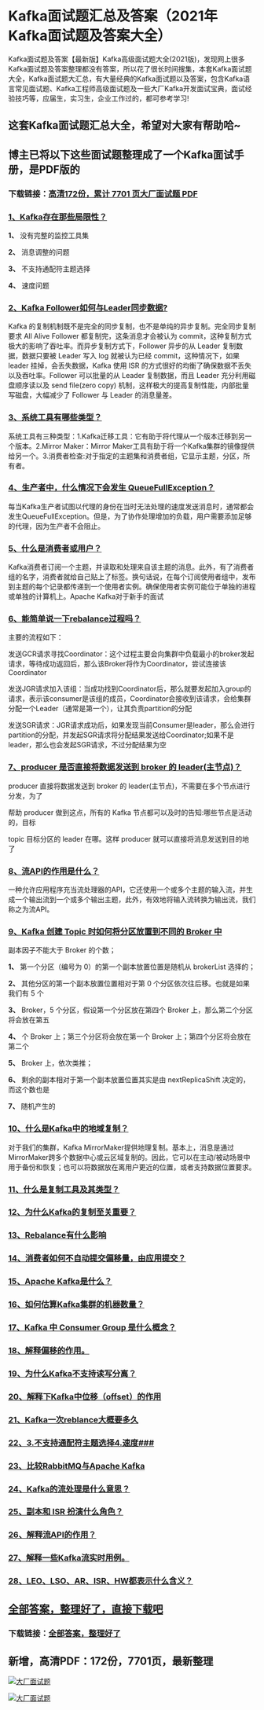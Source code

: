 # Kafka面试题汇总及答案（2021年Kafka面试题及答案大全）

Kafka面试题及答案【最新版】Kafka高级面试题大全(2021版)，发现网上很多Kafka面试题及答案整理都没有答案，所以花了很长时间搜集，本套Kafka面试题大全，Kafka面试题大汇总，有大量经典的Kafka面试题以及答案，包含Kafka语言常见面试题、Kafka工程师高级面试题及一些大厂Kafka开发面试宝典，面试经验技巧等，应届生，实习生，企业工作过的，都可参考学习!

## 这套Kafka面试题汇总大全，希望对大家有帮助哈~ 

## 博主已将以下这些面试题整理成了一个Kafka面试手册，是PDF版的

### 下载链接：[高清172份，累计 7701 页大厂面试题  PDF](https://github.com/javatechnorth/javanorth-itbooks/blob/master/docs/index.md)


### [1、Kafka存在那些局限性？](https://gitee.com/souyunku/NewDevBooks/blob/master/docs/Kafka/Kafka面试题汇总及答案（2021年Kafka面试题及答案大全）.md#1kafka存在那些局限性)  


**1、** 没有完整的监控工具集

**2、** 消息调整的问题

**3、** 不支持通配符主题选择

**4、** 速度问题


### [2、Kafka Follower如何与Leader同步数据?](https://gitee.com/souyunku/NewDevBooks/blob/master/docs/Kafka/Kafka面试题汇总及答案（2021年Kafka面试题及答案大全）.md#2kafka-follower如何与leader同步数据)  


Kafka 的复制机制既不是完全的同步复制，也不是单纯的异步复制。完全同步复制要求 All Alive Follower 都复制完，这条消息才会被认为 commit，这种复制方式极大的影响了吞吐率。而异步复制方式下，Follower 异步的从 Leader 复制数据，数据只要被 Leader 写入 log 就被认为已经 commit，这种情况下，如果 leader 挂掉，会丢失数据，Kafka 使用 ISR 的方式很好的均衡了确保数据不丢失以及吞吐率。Follower 可以批量的从 Leader 复制数据，而且 Leader 充分利用磁盘顺序读以及 send file(zero copy) 机制，这样极大的提高复制性能，内部批量写磁盘，大幅减少了 Follower 与 Leader 的消息量差。


### [3、系统工具有哪些类型？](https://gitee.com/souyunku/NewDevBooks/blob/master/docs/Kafka/Kafka面试题汇总及答案（2021年Kafka面试题及答案大全）.md#3系统工具有哪些类型)  


系统工具有三种类型：1.Kafka迁移工具：它有助于将代理从一个版本迁移到另一个版本。2.Mirror Maker：Mirror Maker工具有助于将一个Kafka集群的镜像提供给另一个。3.消费者检查:对于指定的主题集和消费者组，它显示主题，分区，所有者。


### [4、生产者中，什么情况下会发生 QueueFullException？](https://gitee.com/souyunku/NewDevBooks/blob/master/docs/Kafka/Kafka面试题汇总及答案（2021年Kafka面试题及答案大全）.md#4生产者中什么情况下会发生-queuefullexception)  


每当Kafka生产者试图以代理的身份在当时无法处理的速度发送消息时，通常都会发生QueueFullException。但是，为了协作处理增加的负载，用户需要添加足够的代理，因为生产者不会阻止。


### [5、什么是消费者或用户？](https://gitee.com/souyunku/NewDevBooks/blob/master/docs/Kafka/Kafka面试题汇总及答案（2021年Kafka面试题及答案大全）.md#5什么是消费者或用户)  


Kafka消费者订阅一个主题，并读取和处理来自该主题的消息。此外，有了消费者组的名字，消费者就给自己贴上了标签。换句话说，在每个订阅使用者组中，发布到主题的每个记录都传递到一个使用者实例。确保使用者实例可能位于单独的进程或单独的计算机上。Apache Kafka对于新手的面试
### [6、能简单说一下rebalance过程吗？](https://gitee.com/souyunku/NewDevBooks/blob/master/docs/Kafka/Kafka面试题汇总及答案（2021年Kafka面试题及答案大全）.md#6能简单说一下rebalance过程吗)  


主要的流程如下：

发送GCR请求寻找Coordinator：这个过程主要会向集群中负载最小的broker发起请求，等待成功返回后，那么该Broker将作为Coordinator，尝试连接该Coordinator

发送JGR请求加入该组：当成功找到Coordinator后，那么就要发起加入group的请求，表示该consumer是该组的成员，Coordinator会接收到该请求，会给集群分配一个Leader（通常是第一个），让其负责partition的分配

发送SGR请求：JGR请求成功后，如果发现当前Consumer是leader，那么会进行partition的分配，并发起SGR请求将分配结果发送给Coordinator;如果不是leader，那么也会发起SGR请求，不过分配结果为空


### [7、producer 是否直接将数据发送到 broker 的 leader(主节点)？](https://gitee.com/souyunku/NewDevBooks/blob/master/docs/Kafka/Kafka面试题汇总及答案（2021年Kafka面试题及答案大全）.md#7producer-是否直接将数据发送到-broker-的-leader主节点)  


producer 直接将数据发送到 broker 的 leader(主节点)，不需要在多个节点进行分发，为了

帮助 producer 做到这点，所有的 Kafka 节点都可以及时的告知:哪些节点是活动的，目标

topic 目标分区的 leader 在哪。这样 producer 就可以直接将消息发送到目的地了


### [8、流API的作用是什么？](https://gitee.com/souyunku/NewDevBooks/blob/master/docs/Kafka/Kafka面试题汇总及答案（2021年Kafka面试题及答案大全）.md#8流api的作用是什么)  


一种允许应用程序充当流处理器的API，它还使用一个或多个主题的输入流，并生成一个输出流到一个或多个输出主题，此外，有效地将输入流转换为输出流，我们称之为流API。


### [9、Kafka 创建 Topic 时如何将分区放置到不同的 Broker 中](https://gitee.com/souyunku/NewDevBooks/blob/master/docs/Kafka/Kafka面试题汇总及答案（2021年Kafka面试题及答案大全）.md#9kafka-创建-topic-时如何将分区放置到不同的-broker-中)  


副本因子不能大于 Broker 的个数；

**1、** 第一个分区（编号为 0）的第一个副本放置位置是随机从 brokerList 选择的；

**2、** 其他分区的第一个副本放置位置相对于第 0 个分区依次往后移。也就是如果我们有 5 个

**3、** Broker，5 个分区，假设第一个分区放在第四个 Broker 上，那么第二个分区将会放在第五

**4、** 个 Broker 上；第三个分区将会放在第一个 Broker 上；第四个分区将会放在第二个

**5、** Broker 上，依次类推；

**6、** 剩余的副本相对于第一个副本放置位置其实是由 nextReplicaShift 决定的，而这个数也是

**7、** 随机产生的


### [10、什么是Kafka中的地域复制？](https://gitee.com/souyunku/NewDevBooks/blob/master/docs/Kafka/Kafka面试题汇总及答案（2021年Kafka面试题及答案大全）.md#10什么是kafka中的地域复制)  


对于我们的集群，Kafka MirrorMaker提供地理复制。基本上，消息是通过MirrorMaker跨多个数据中心或云区域复制的。因此，它可以在主动/被动场景中用于备份和恢复；也可以将数据放在离用户更近的位置，或者支持数据位置要求。


### [11、什么是复制工具及其类型？](https://gitee.com/souyunku/NewDevBooks/blob/master/docs/Kafka/Kafka面试题汇总及答案（2021年Kafka面试题及答案大全）.md#11什么是复制工具及其类型)  

### [12、为什么Kafka的复制至关重要？](https://gitee.com/souyunku/NewDevBooks/blob/master/docs/Kafka/Kafka面试题汇总及答案（2021年Kafka面试题及答案大全）.md#12为什么kafka的复制至关重要)  

### [13、Rebalance有什么影响](https://gitee.com/souyunku/NewDevBooks/blob/master/docs/Kafka/Kafka面试题汇总及答案（2021年Kafka面试题及答案大全）.md#13rebalance有什么影响)  

### [14、消费者如何不自动提交偏移量，由应用提交？](https://gitee.com/souyunku/NewDevBooks/blob/master/docs/Kafka/Kafka面试题汇总及答案（2021年Kafka面试题及答案大全）.md#14消费者如何不自动提交偏移量由应用提交)  

### [15、Apache Kafka是什么？](https://gitee.com/souyunku/NewDevBooks/blob/master/docs/Kafka/Kafka面试题汇总及答案（2021年Kafka面试题及答案大全）.md#15apache-kafka是什么)  

### [16、如何估算Kafka集群的机器数量？](https://gitee.com/souyunku/NewDevBooks/blob/master/docs/Kafka/Kafka面试题汇总及答案（2021年Kafka面试题及答案大全）.md#16如何估算kafka集群的机器数量)  

### [17、Kafka 中 Consumer Group 是什么概念？](https://gitee.com/souyunku/NewDevBooks/blob/master/docs/Kafka/Kafka面试题汇总及答案（2021年Kafka面试题及答案大全）.md#17kafka-中-consumer-group-是什么概念)  

### [18、解释偏移的作用。](https://gitee.com/souyunku/NewDevBooks/blob/master/docs/Kafka/Kafka面试题汇总及答案（2021年Kafka面试题及答案大全）.md#18解释偏移的作用。)  

### [19、为什么Kafka不支持读写分离？](https://gitee.com/souyunku/NewDevBooks/blob/master/docs/Kafka/Kafka面试题汇总及答案（2021年Kafka面试题及答案大全）.md#19为什么kafka不支持读写分离)  

### [20、解释下Kafka中位移（offset）的作用](https://gitee.com/souyunku/NewDevBooks/blob/master/docs/Kafka/Kafka面试题汇总及答案（2021年Kafka面试题及答案大全）.md#20解释下kafka中位移offset的作用)  

### [21、Kafka一次reblance大概要多久](https://gitee.com/souyunku/NewDevBooks/blob/master/docs/Kafka/Kafka面试题汇总及答案（2021年Kafka面试题及答案大全）.md#21kafka一次reblance大概要多久)  

### [22、3.不支持通配符主题选择4.速度###](https://gitee.com/souyunku/NewDevBooks/blob/master/docs/Kafka/Kafka面试题汇总及答案（2021年Kafka面试题及答案大全）.md#223不支持通配符主题选择4速度###)  

### [23、比较RabbitMQ与Apache Kafka](https://gitee.com/souyunku/NewDevBooks/blob/master/docs/Kafka/Kafka面试题汇总及答案（2021年Kafka面试题及答案大全）.md#23比较rabbitmq与apache-kafka)  

### [24、Kafka的流处理是什么意思？](https://gitee.com/souyunku/NewDevBooks/blob/master/docs/Kafka/Kafka面试题汇总及答案（2021年Kafka面试题及答案大全）.md#24kafka的流处理是什么意思)  

### [25、副本和 ISR 扮演什么角色？](https://gitee.com/souyunku/NewDevBooks/blob/master/docs/Kafka/Kafka面试题汇总及答案（2021年Kafka面试题及答案大全）.md#25副本和-isr-扮演什么角色)  

### [26、解释流API的作用？](https://gitee.com/souyunku/NewDevBooks/blob/master/docs/Kafka/Kafka面试题汇总及答案（2021年Kafka面试题及答案大全）.md#26解释流api的作用)  

### [27、解释一些Kafka流实时用例。](https://gitee.com/souyunku/NewDevBooks/blob/master/docs/Kafka/Kafka面试题汇总及答案（2021年Kafka面试题及答案大全）.md#27解释一些kafka流实时用例。)  

### [28、LEO、LSO、AR、ISR、HW都表示什么含义？](https://gitee.com/souyunku/NewDevBooks/blob/master/docs/Kafka/Kafka面试题汇总及答案（2021年Kafka面试题及答案大全）.md#28leolsoarisrhw都表示什么含义)  





## [全部答案，整理好了，直接下载吧](https://gitee.com/souyunku/DevBooks/blob/master/docs/daan.md)

### 下载链接：[全部答案，整理好了](https://gitee.com/souyunku/NewDevBooks/blob/master/docs/daan.md)




## 新增，高清PDF：172份，7701页，最新整理

[![大厂面试题](https://www.souyunku.com/wp-content/uploads/weixin/mst.png "架构师专栏")](https://www.souyunku.com/wp-content/uploads/weixin/githup-weixin.png "架构师专栏")

[![大厂面试题](https://www.souyunku.com/wp-content/uploads/weixin/githup-weixin.png "架构师专栏")](https://www.souyunku.com/wp-content/uploads/weixin/githup-weixin.png "架构师专栏")
